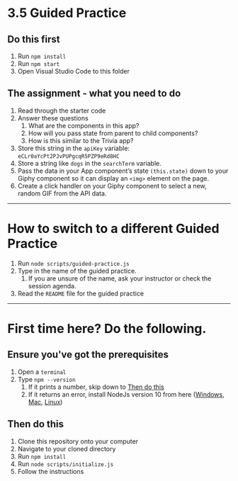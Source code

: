 # 3.5 Guided Practice

## Do this first

1. Run `npm install`
2. Run `npm start`
3. Open Visual Studio Code to this folder

## The assignment - what you need to do

1. Read through the starter code
2. Answer these questions
   1. What are the components in this app?
   2. How will you pass state from parent to child components?
   3. How is this similar to the Trivia app?
3. Store this string in the `apiKey` variable: `eCLr0aYcPt2PJvPUPgcqR5PZP9eRd8HC`
4. Store a string like `dogs` in the `searchTerm` variable.
5. Pass the data in your App component’s state `(this.state)` down to your Giphy component so it can display an `<img>` element on the page.
6. Create a click handler on your Giphy component to select a new, random GIF from the API data.

------

# How to switch to a different Guided Practice

1. Run `node scripts/guided-practice.js`
2. Type in the name of the guided practice.
   1. If you are unsure of the name, ask your instructor or check the session agenda.
3. Read the `README` file for the guided practice

------

# First time here? Do the following.

## Ensure you've got the prerequisites

1. Open a `terminal`
2. Type `npm --version`
   1. If it prints a number, skip down to [Then do this](#Then-do-this)
   2. If it returns an error, install NodeJs version 10 from here ([Windows](https://nodejs.org/dist/latest-v10.x/node-v10.19.0-x64.msi), [Mac](https://nodejs.org/dist/latest-v10.x/node-v10.19.0.pkg), [Linux](https://nodejs.org/dist/latest-v10.x/node-v10.19.0-linux-x64.tar.gz))

## Then do this

1. Clone this repository onto your computer
2. Navigate to your cloned directory
3. Run `npm install`
4. Run `node scripts/initialize.js`
5. Follow the instructions